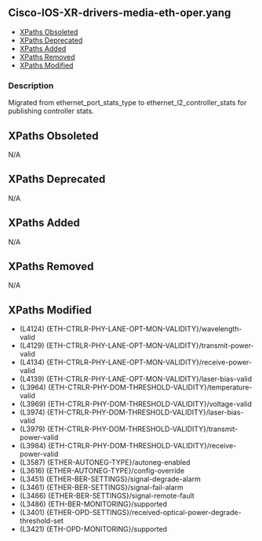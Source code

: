 ## Cisco-IOS-XR-drivers-media-eth-oper.yang

- [XPaths Obsoleted](#xpaths-obsoleted)
- [XPaths Deprecated](#xpaths-deprecated)
- [XPaths Added](#xpaths-added)
- [XPaths Removed](#xpaths-removed)
- [XPaths Modified](#xpaths-modified)

### Description

Migrated from ethernet_port_stats_type to ethernet_l2_controller_stats for publishing controller stats.

## XPaths Obsoleted

N/A

## XPaths Deprecated

N/A

## XPaths Added

N/A

## XPaths Removed

N/A

## XPaths Modified

- (L4124)	{ETH-CTRLR-PHY-LANE-OPT-MON-VALIDITY}/wavelength-valid
- (L4129)	{ETH-CTRLR-PHY-LANE-OPT-MON-VALIDITY}/transmit-power-valid
- (L4134)	{ETH-CTRLR-PHY-LANE-OPT-MON-VALIDITY}/receive-power-valid
- (L4139)	{ETH-CTRLR-PHY-LANE-OPT-MON-VALIDITY}/laser-bias-valid
- (L3964)	{ETH-CTRLR-PHY-DOM-THRESHOLD-VALIDITY}/temperature-valid
- (L3969)	{ETH-CTRLR-PHY-DOM-THRESHOLD-VALIDITY}/voltage-valid
- (L3974)	{ETH-CTRLR-PHY-DOM-THRESHOLD-VALIDITY}/laser-bias-valid
- (L3979)	{ETH-CTRLR-PHY-DOM-THRESHOLD-VALIDITY}/transmit-power-valid
- (L3984)	{ETH-CTRLR-PHY-DOM-THRESHOLD-VALIDITY}/receive-power-valid
- (L3587)	{ETHER-AUTONEG-TYPE}/autoneg-enabled
- (L3616)	{ETHER-AUTONEG-TYPE}/config-override
- (L3451)	{ETHER-BER-SETTINGS}/signal-degrade-alarm
- (L3461)	{ETHER-BER-SETTINGS}/signal-fail-alarm
- (L3466)	{ETHER-BER-SETTINGS}/signal-remote-fault
- (L3486)	{ETH-BER-MONITORING}/supported
- (L3401)	{ETHER-OPD-SETTINGS}/received-optical-power-degrade-threshold-set
- (L3421)	{ETH-OPD-MONITORING}/supported


